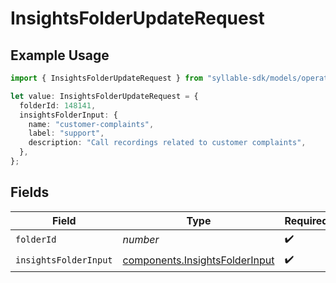 # InsightsFolderUpdateRequest

## Example Usage

```typescript
import { InsightsFolderUpdateRequest } from "syllable-sdk/models/operations";

let value: InsightsFolderUpdateRequest = {
  folderId: 148141,
  insightsFolderInput: {
    name: "customer-complaints",
    label: "support",
    description: "Call recordings related to customer complaints",
  },
};
```

## Fields

| Field                                                                            | Type                                                                             | Required                                                                         | Description                                                                      |
| -------------------------------------------------------------------------------- | -------------------------------------------------------------------------------- | -------------------------------------------------------------------------------- | -------------------------------------------------------------------------------- |
| `folderId`                                                                       | *number*                                                                         | :heavy_check_mark:                                                               | N/A                                                                              |
| `insightsFolderInput`                                                            | [components.InsightsFolderInput](../../models/components/insightsfolderinput.md) | :heavy_check_mark:                                                               | N/A                                                                              |